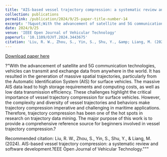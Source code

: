 ```yaml
---
title: "AIS-based vessel trajectory compression: a systematic review and software development"
collection: publications
permalink: /publication/2024/9/25-paper-title-number-14
excerpt: '?&quot;With the advancement of satellite and 5G communication technologies, vehicles can transmit and exchange data from anywhere in the world. It has resulted in the generation of massive spatial trajectories, particularly from the Automatic Identification System (AIS) for surface vehicles. The massive AIS data lead to high storage requirements and computing costs, as well as low data transmission efficiency. These challenges highlight the critical importance of vessel trajectory compression for surface vehicles. However, the complexity and diversity of vessel trajectories and behaviors make trajectory compression imperative and challenging in maritime applications. Therefore, trajectory compression has been one of the hot spots in research on trajectory data mining. The major purpose of this work is to provide a comprehensive reference source for beginners involved in vessel trajectory compression.?'
date: 2024/9/25
venue: 'IEEE Open Journal of Vehicular Technology'
paperurl: '10.1109/OJVT.2024.3443675'
citation: 'Liu, R. W., Zhou, S., Yin, S., Shu, Y., &amp; Liang, M. (2024). AIS-based vessel trajectory compression: a systematic review and software development.?EEE Open Journal of Vehicular Technology.&quot;&quot;&quot;'
---
```


<a href='10.1109/OJVT.2024.3443675'>Download paper here</a>

?&quot;With the advancement of satellite and 5G communication technologies, vehicles can transmit and exchange data from anywhere in the world. It has resulted in the generation of massive spatial trajectories, particularly from the Automatic Identification System (AIS) for surface vehicles. The massive AIS data lead to high storage requirements and computing costs, as well as low data transmission efficiency. These challenges highlight the critical importance of vessel trajectory compression for surface vehicles. However, the complexity and diversity of vessel trajectories and behaviors make trajectory compression imperative and challenging in maritime applications. Therefore, trajectory compression has been one of the hot spots in research on trajectory data mining. The major purpose of this work is to provide a comprehensive reference source for beginners involved in vessel trajectory compression.?

Recommended citation: Liu, R. W., Zhou, S., Yin, S., Shu, Y., & Liang, M. (2024). AIS-based vessel trajectory compression: a systematic review and software development.?EEE Open Journal of Vehicular Technology."""